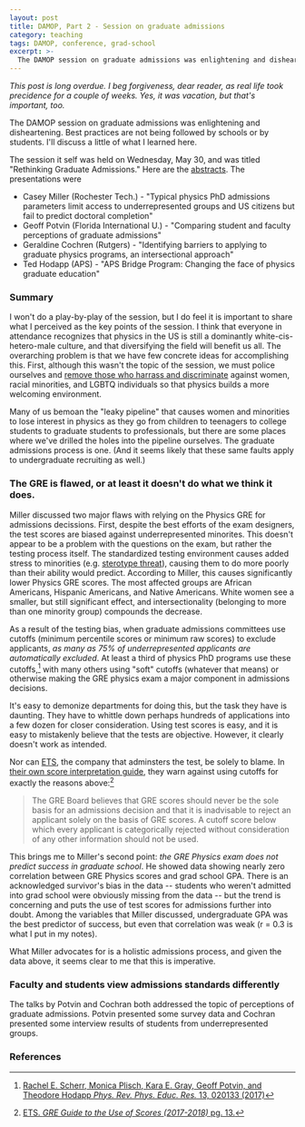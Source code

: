 ```yaml
---
layout: post
title: DAMOP, Part 2 - Session on graduate admissions
category: teaching
tags: DAMOP, conference, grad-school
excerpt: >-
  The DAMOP session on graduate admissions was enlightening and disheartening.  Best practices are not being followed by schools or by students.  I'll discuss a little of what I learned here.
---
```


*This post is long overdue.  I beg forgiveness, dear reader, as real life took precidence for a couple of weeks.  Yes, it was vacation, but that's important, too.*

The DAMOP session on graduate admissions was enlightening and disheartening.  Best practices are not being followed by schools or by students.  I'll discuss a little of what I learned here.

The session it self was held on Wednesday, May 30, and was titled "Rethinking Graduate Admissions."
Here are the [abstracts](http://meetings.aps.org/Meeting/DAMOP18/Session/K08).  The presentations were

* Casey Miller (Rochester Tech.) - "Typical physics PhD admissions parameters limit access to underrepresented groups and US citizens but fail to predict doctoral completion"
* Geoff Potvin (Florida International U.) - "Comparing student and faculty perceptions of graduate admissions"
* Geraldine Cochren (Rutgers) - "Identifying barriers to applying to graduate physics programs, an intersectional approach"
* Ted Hodapp (APS) - "APS Bridge Program: Changing the face of physics graduate education"

### Summary

I won't do a play-by-play of the session, but I do feel it is important to share what I perceived as the key points of the session.
I think that everyone in attendance recognizes that physics in the US is still a dominantly white-cis-hetero-male culture, and that diversifying the field will benefit us all.
The overarching problem is that we have few concrete ideas for accomplishing this.
First, although this wasn't the topic of the session, we must police ourselves and [remove those who harrass and discriminate](http://www.nationalgeographic.com/magazine/2018/05/sexual-harassment-science-me-too-essay/) against women, racial minorities, and LGBTQ individuals so that physics builds a more welcoming environment.

Many of us bemoan the "leaky pipeline" that causes women and minorities to lose interest in physics as they go from children to teenagers to college students to graduate students to professionals,
but there are some places where we've drilled the holes into the pipeline ourselves.
The graduate admissions process is one.
(And it seems likely that these same faults apply to undergraduate recruiting as well.)

### The GRE is flawed, or at least it doesn't do what we think it does.

Miller discussed two major flaws with relying on the Physics GRE for admissions decissions.
First, despite the best efforts of the exam designers, the test scores are biased against underrepresented minorites.
This doesn't appear to be a problem with the questions on the exam, but rather the testing process itself.
The standardized testing environment causes added stress to minorities (e.g. [sterotype threat](http://en.wikipedia.org/wiki/Stereotype_threat)), causing them to do more poorly than their ability would predict.
According to Miller, this causes significantly lower Physics GRE scores.
The most affected groups are African Americans, Hispanic Americans, and Native Americans.
White women see a smaller, but still significant effect, and intersectionality (belonging to more than one minority group) compounds the decrease.

As a result of the testing bias, when graduate admissions committees use cutoffs (minimum percentile scores or minimum raw scores) to exclude applicants, *as many as 75% of underrepresented applicants are automatically excluded*.
At least a third of physics PhD programs use these cutoffs,[^1]
with many others using "soft" cutoffs (whatever that means) or otherwise making the GRE physics exam a major component in admissions decisions.

It's easy to demonize departments for doing this, but the task they have is daunting.
They have to whittle down perhaps hundreds of applications into a few dozen for closer consideration.
Using test scores is easy, and it is easy to mistakenly believe that the tests are objective.
However, it clearly doesn't work as intended.

Nor can [ETS](http://www.ets.org), the company that adminsters the test, be solely to blame.
In [their own score interpretation guide](https://www.ets.org/s/gre/pdf/gre_guide.pdf), they warn against using cutoffs for exactly the reasons above:[^2]

> The GRE Board believes that GRE scores should never be 
> the sole basis for an admissions decision and 
> that it is inadvisable to reject an applicant solely 
> on the basis of GRE scores. A cutoff score 
> below which every applicant is categorically 
> rejected without consideration of any other 
> information should not be used.

This brings me to Miller's second point: *the GRE Physics exam does not predict success in graduate school*.
He showed data showing nearly zero correlation between GRE Physics scores and grad school GPA.
There is an acknowledged survivor's bias in the data -- students who weren't admitted into grad school were obviously missing from the data -- but the trend is concerning and puts the use of test scores for admissions further into doubt.
Among the variables that Miller discussed, undergraduate GPA was the best predictor of success, but even that correlation was weak (r = 0.3 is what I put in my notes).

What Miller advocates for is a holistic admissions process, and given the data above, it seems clear to me that this is imperative.

### Faculty and students view admissions standards differently

The talks by Potvin and Cochran both addressed the topic of perceptions of graduate admissions.
Potvin presented some survey data and Cochran presented some interview results of students from underrepresented groups.

### References

[^1]: [Rachel E. Scherr, Monica Plisch, Kara E. Gray, Geoff Potvin, and Theodore Hodapp *Phys. Rev. Phys. Educ. Res.* 13, 020133 (2017)](http://dx.doi.org/10.1103/PhysRevPhysEducRes.13.020133)

[^2]: [ETS. *GRE Guide to the Use of Scores (2017-2018)* pg. 13.](https://www.ets.org/s/gre/pdf/gre_guide.pdf)
